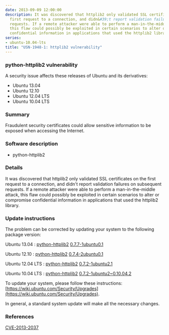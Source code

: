 ```yaml
---
date: 2013-09-09 12:00:00
description: It was discovered that httplib2 only validated SSL certificates on the
  first request to a connection, and didn&#39;t report validation failures on subsequent
  requests. If a remote attacker were able to perform a man-in-the-middle attack,
  this flaw could possibly be exploited in certain scenarios to alter or compromise
  confidential information in applications that used the httplib2 library.
series:
- ubuntu-10.04-lts
title: "USN-1948-1: httplib2 vulnerability"
---
```


### python-httplib2 vulnerability

A security issue affects these releases of Ubuntu and its derivatives:

* Ubuntu 13.04
* Ubuntu 12.10
* Ubuntu 12.04 LTS
* Ubuntu 10.04 LTS

### Summary

Fraudulent security certificates could allow sensitive information to be exposed when accessing the Internet.

### Software description

* python-httplib2 

### Details

It was discovered that httplib2 only validated SSL certificates on the first request to a connection, and didn&#39;t report validation failures on subsequent requests. If a remote attacker were able to perform a man-in-the-middle attack, this flaw could possibly be exploited in certain scenarios to alter or compromise confidential information in applications that used the httplib2 library. 

### Update instructions

The problem can be corrected by updating your system to the following package version:

Ubuntu 13.04
 : [python-httplib2](https://launchpad.net/ubuntu/+source/python-httplib2) <span> [0.7.7-1ubuntu0.1](https://launchpad.net/ubuntu/+source/python-httplib2/0.7.7-1ubuntu0.1) </span> 

Ubuntu 12.10
 : [python-httplib2](https://launchpad.net/ubuntu/+source/python-httplib2) <span> [0.7.4-2ubuntu0.1](https://launchpad.net/ubuntu/+source/python-httplib2/0.7.4-2ubuntu0.1) </span> 

Ubuntu 12.04 LTS
 : [python-httplib2](https://launchpad.net/ubuntu/+source/python-httplib2) <span> [0.7.2-1ubuntu2.1](https://launchpad.net/ubuntu/+source/python-httplib2/0.7.2-1ubuntu2.1) </span> 

Ubuntu 10.04 LTS
 : [python-httplib2](https://launchpad.net/ubuntu/+source/python-httplib2) <span> [0.7.2-1ubuntu2~0.10.04.2](https://launchpad.net/ubuntu/+source/python-httplib2/0.7.2-1ubuntu2~0.10.04.2) </span> 

To update your system, please follow these instructions: [https://wiki.ubuntu.com/Security/Upgrades](https://wiki.ubuntu.com/Security/Upgrades).

In general, a standard system update will make all the necessary changes. 

### References

 [CVE-2013-2037](http://people.ubuntu.com/~ubuntu-security/cve/CVE-2013-2037)
